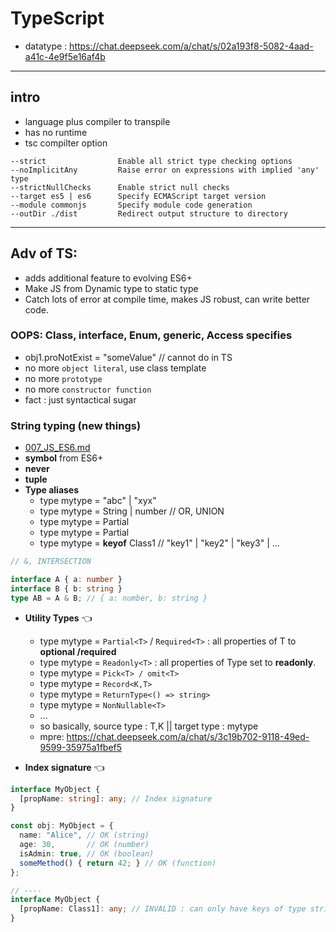 # TypeScript
- datatype : https://chat.deepseek.com/a/chat/s/02a193f8-5082-4aad-a41c-4e9f5e16af4b

---
## intro
- language plus compiler to transpile
- has no runtime
- tsc compilter option
```
--strict                Enable all strict type checking options
--noImplicitAny         Raise error on expressions with implied 'any' type
--strictNullChecks      Enable strict null checks
--target es5 | es6      Specify ECMAScript target version
--module commonjs       Specify module code generation
--outDir ./dist         Redirect output structure to directory
```

---
## Adv of TS:
- adds additional feature to evolving ES6+
- Make JS from Dynamic type to static type
- Catch lots of error at compile time, makes JS robust, can write better code.

### OOPS: Class, interface, Enum, generic, Access specifies
- obj1.proNotExist = "someValue" // cannot do in TS
- no more `object literal`, use class template
- no more `prototype`
- no more `constructor function`
- fact : just syntactical sugar

### String typing (new things)
- [007_JS_ES6.md](../VanillaJS/NOTES_JS/007_JS_ES6.md)
- **symbol** from ES6+
- **never**
- **tuple**
- **Type aliases**
  - type mytype = "abc" | "xyx"
  - type mytype = String | number  // OR, UNION
  - type mytype = Partial<User>
  - type mytype = Partial<string>
  - type mytype = **keyof** Class1  // "key1" | "key2" | "key3" | ...

```typescript
// &, INTERSECTION

interface A { a: number }
interface B { b: string }
type AB = A & B; // { a: number, b: string } 
```
- **Utility Types** :point_left:
  - type mytype = `Partial<T>` / `Required<T>`  : all properties of T to **optional /required**
  - type mytype = `Readonly<T>` : all properties of Type set to **readonly**.
  - type mytype = `Pick<T> / omit<T>`
  - type mytype = `Record<K,T>`
  - type mytype = `ReturnType<() => string>`
  - type mytype = `NonNullable<T>`
  - ...
  - so basically, source type : T,K || target type : mytype
  - mpre: https://chat.deepseek.com/a/chat/s/3c19b702-9118-49ed-9599-35975a1fbef5
  
- **Index signature** :point_left:
```typescript
interface MyObject {
  [propName: string]: any; // Index signature
}

const obj: MyObject = {
  name: "Alice", // OK (string)
  age: 30,       // OK (number)
  isAdmin: true, // OK (boolean)
  someMethod() { return 42; } // OK (function)
};

// ----
interface MyObject {
  [propName: Class1]: any; // INVALID : can only have keys of type string, number, or symbol
}
```



